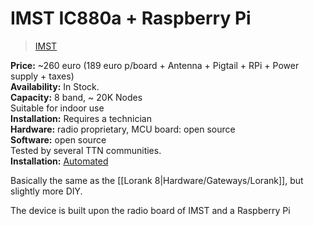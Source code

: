 # IMST IC880a + Raspberry Pi

> [IMST](http://webshop.imst.de/radio-modules/lora-concentrators.html)

**Price:** ~260 euro (189 euro p/board + Antenna + Pigtail + RPi + Power supply + taxes)  
**Availability:** In Stock.  
**Capacity:** 8 band, ~ 20K Nodes  
Suitable for indoor use  
**Installation:** Requires a technician  
**Hardware:** radio proprietary, MCU board: open source  
**Software:** open source  
Tested by several TTN communities.  
**Installation:** [Automated](https://github.com/ttn-zh/ic880a-gateway/wiki)  

Basically the same as the [[Lorank 8|Hardware/Gateways/Lorank]], but slightly more DIY.

The device is built upon the radio board of IMST and a Raspberry Pi
